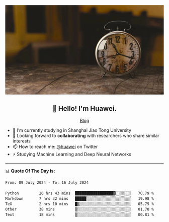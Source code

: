<div align="center">
  <a href="https://github.com/JHW5981">
    <img src="./assets/background.jpg">
  </a>
</div>

<h2 align="center">👋 Hello! I'm Huawei.</h2>
<p align="center">
  <a href="https://blog.csdn.net/Edward__J?spm=1000.2115.3001.5343">Blog</a>
</p>


- 🔭 I’m currently studying in Shanghai Jiao Tong University
- 💬 Looking forward to **collaborating** with researchers who share similar interests
- 📫 How to reach me: [@huawei](https://twitter.com/yoohuaff) on Twitter
- ⚡ Studying Machine Learning and Deep Neural Networks

-------
📊 **Quote Of The Day is:**
<!--START_SECTION:waka-->

```txt
From: 09 July 2024 - To: 16 July 2024

Python         26 hrs 43 mins  █████████████████▓░░░░░░░   70.79 %
Markdown       7 hrs 32 mins   █████░░░░░░░░░░░░░░░░░░░░   19.98 %
TeX            2 hrs 10 mins   █▒░░░░░░░░░░░░░░░░░░░░░░░   05.75 %
Other          38 mins         ▒░░░░░░░░░░░░░░░░░░░░░░░░   01.70 %
Text           18 mins         ▒░░░░░░░░░░░░░░░░░░░░░░░░   00.81 %
```

<!--END_SECTION:waka-->
